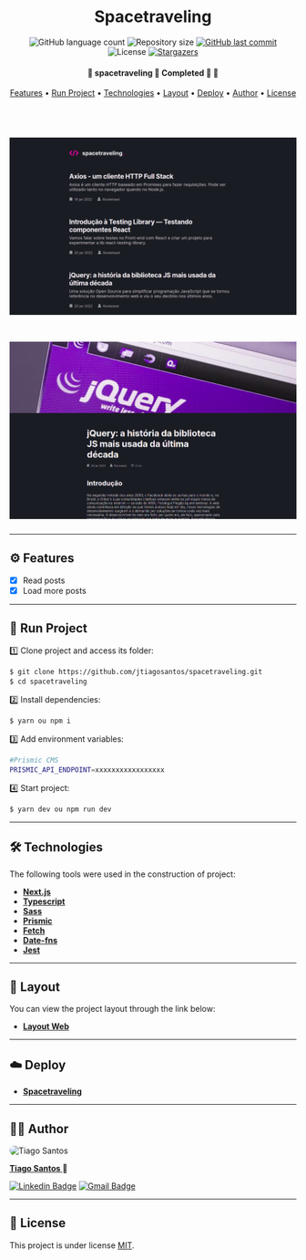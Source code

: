 <h1 align="center">Spacetraveling</h1>

<p align="center">
  <img alt="GitHub language count" src="https://img.shields.io/github/languages/count/jtiagosantos/spacetraveling?color=%green">
  <img alt="Repository size" src="https://img.shields.io/github/repo-size/jtiagosantos/spacetraveling?color=blue">
  <a href="https://github.com/jtiagosantos/spacetraveling/commits/master">
    <img alt="GitHub last commit" src="https://img.shields.io/github/last-commit/jtiagosantos/spacetraveling?color=purple">
  </a>
  <img alt="License" src="https://img.shields.io/badge/license-MIT-brightgreen?color=orange">
   <a href="https://github.com/jtiagosantos/spacetraveling/stargazers">
    <img alt="Stargazers" src="https://img.shields.io/github/stars/jtiagosantos/spacetraveling?style=social">
  </a>
</p>

<h4 align="center">
	🚧  spacetraveling 🤖 Completed 🚀 🚧
</h4>

<p align="center">
  <a href="#-features">Features</a> •
  <a href="#-run-project">Run Project</a> •
  <a href="#-technologies">Technologies</a> •
  <a href="#-layout">Layout</a> •
  <a href="#-deploy">Deploy</a> •
  <a href="#-author">Author</a> •
  <a href="#-license">License</a>
</p>

<br>

<h1 align="center">
    <img alt="spacetraveling" src=".github/cover-1.png" />
</h1>

<h1 align="center">
    <img alt="spacetraveling" src=".github/cover-2.png" />
</h1>

<hr />

## ⚙️ Features

- [x] Read posts
- [x] Load more posts

<hr>

## 🚀 Run Project

1️⃣ Clone project and access its folder:

```bash
$ git clone https://github.com/jtiagosantos/spacetraveling.git
$ cd spacetraveling
```

2️⃣ Install dependencies:

```bash
$ yarn ou npm i
```

3️⃣ Add environment variables:

```bash
#Prismic CMS
PRISMIC_API_ENDPOINT=xxxxxxxxxxxxxxxxx
```

4️⃣ Start project:

```bash
$ yarn dev ou npm run dev
```
<hr>

## 🛠 Technologies

The following tools were used in the construction of project:

- **[Next.js](https://nextjs.org/)**
- **[Typescript](https://www.typescriptlang.org/)**
- **[Sass](https://sass-lang.com/)**
- **[Prismic](https://prismic.io/)**
- **[Fetch](https://developer.mozilla.org/pt-BR/docs/Web/API/Fetch_API/Using_Fetch)**
- **[Date-fns](https://date-fns.org/docs/Getting-Started)**
- **[Jest](https://jestjs.io/)**

<hr>

## 🔖 Layout

You can view the project layout through the link below:

- **[Layout Web](https://www.figma.com/file/kd3TTvyo87gkxmlYfbMN3e/Desafios-M%C3%B3dulo-3-ReactJS-(Copy)?node-id=0%3A1)**

<hr>

## :cloud: Deploy

- **[Spacetraveling](https://spacetraveling-gilt.vercel.app/)**

<hr>

## 👨‍💻 Author

<img src="https://avatars.githubusercontent.com/u/63312141?v=4" width="100" alt="Tiago Santos" style="border-radius: 50px;" />

<strong><a href="https://github.com/jtiagosantos">Tiago Santos </a>🚀</strong>

[![Linkedin Badge](https://img.shields.io/badge/linkedin-%230077B5.svg?&style=for-the-badge&logo=linkedin&logoColor=white&link=https://www.linkedin.com/in/jos%C3%A9-tiago-santos-de-lima-aaa4361a4/)](https://www.linkedin.com/in/josetiagosantosdelima/)
[![Gmail Badge](https://img.shields.io/badge/Gmail-D14836?style=for-the-badge&logo=gmail&logoColor=white)](mailto:tiago.santos@icomp.ufam.edu.br)

<hr>

## 📝 License

This project is under license [MIT](./LICENSE).
